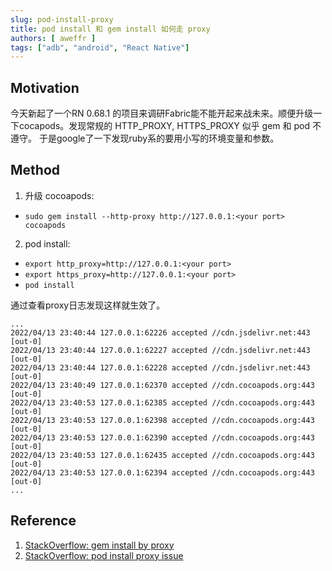 ```yaml
---
slug: pod-install-proxy
title: pod install 和 gem install 如何走 proxy
authors: [ aweffr ]
tags: ["adb", "android", "React Native"]
---
```


## Motivation

今天新起了一个RN 0.68.1 的项目来调研Fabric能不能开起来战未来。顺便升级一下cocapods。发现常规的 HTTP_PROXY, HTTPS_PROXY 似乎 gem 和 pod 不遵守。
于是google了一下发现ruby系的要用小写的环境变量和参数。

## Method
1. 升级 cocoapods:
  - `sudo gem install --http-proxy http://127.0.0.1:<your port> cocoapods`

2. pod install:
  - `export http_proxy=http://127.0.0.1:<your port>`
  - `export https_proxy=http://127.0.0.1:<your port>`
  - `pod install`

通过查看proxy日志发现这样就生效了。

```log
...
2022/04/13 23:40:44 127.0.0.1:62226 accepted //cdn.jsdelivr.net:443 [out-0]
2022/04/13 23:40:44 127.0.0.1:62227 accepted //cdn.jsdelivr.net:443 [out-0]
2022/04/13 23:40:44 127.0.0.1:62228 accepted //cdn.jsdelivr.net:443 [out-0]
2022/04/13 23:40:49 127.0.0.1:62370 accepted //cdn.cocoapods.org:443 [out-0]
2022/04/13 23:40:53 127.0.0.1:62385 accepted //cdn.cocoapods.org:443 [out-0]
2022/04/13 23:40:53 127.0.0.1:62398 accepted //cdn.cocoapods.org:443 [out-0]
2022/04/13 23:40:53 127.0.0.1:62390 accepted //cdn.cocoapods.org:443 [out-0]
2022/04/13 23:40:53 127.0.0.1:62435 accepted //cdn.cocoapods.org:443 [out-0]
2022/04/13 23:40:53 127.0.0.1:62394 accepted //cdn.cocoapods.org:443 [out-0]
...
```

## Reference
1. [StackOverflow: gem install by proxy](https://stackoverflow.com/questions/4418/how-do-i-update-ruby-gems-from-behind-a-proxy-isa-ntlm)
2. [StackOverflow: pod install proxy issue](https://stackoverflow.com/questions/30502855/pod-install-proxy-issue)
